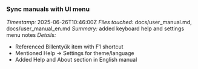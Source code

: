 ### Sync manuals with UI menu
*Timestamp:* 2025-06-26T10:46:00Z
*Files touched:* docs/user_manual.md, docs/user_manual_en.md
*Summary:* added keyboard help and settings menu notes
*Details:*
- Referenced Billentyűk item with F1 shortcut
- Mentioned Help → Settings for theme/language
- Added Help and About section in English manual
